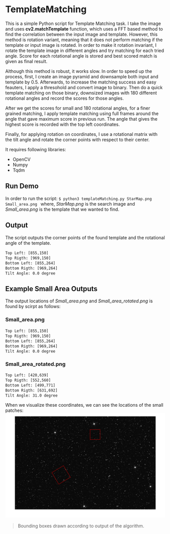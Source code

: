 # TemplateMatching
This is a simple Python script for Template Matching task. I take the image and uses **cv2.matchTemplate** function, which uses a FFT based method to find the correlation between the input image and template. However, this method is rotation variant, meaning that it does not perform matching if the template or input image is rotated. In order to make it rotation invariant, I rotate the template image in different angles and try matching for each tried angle. Score for each rotational angle is stored and best scored match is given as final result.

Although this method is robust, it works slow. In order to speed up the process, first, I create an image pyramid and downsample both input and template by 0.5. Afterwards, to increase the matching success and easy feauters, I apply a thresohold and convert image to binary. Then do a quick template matching on those binary, downsized images with 180 different rotational angles and record the scores for those angles.

After we get the scores for small and 180 rotational angles, for a finer grained matching, I apply template matching using full frames around the angle that gave maximum score in previous run. The angle that gives the highest score is recorded with the top left coordinates.

Finally, for applying rotation on coordinates, I use a rotational matrix with the tilt angle and rotate the corner points with respect to their center. 

It requires following libraries:

- OpenCV
- Numpy
- Tqdm

## Run Demo
In order to run the script:
`$ python3 templateMatching.py StarMap.png Small_area.png `
where, _StarMap.png_ is the search image and _Small_area.png_ is the template that we wanted to find.

## Output
The script outputs the corner points of the found template and the rotational angle of the template.

    Top Left: [855,150]
    Top Rigth: [969,150]
    Bottom Left: [855,264]
    Bottom Rigth: [969,264]
    Tilt Angle: 0.0 degree
    
## Example Small Area Outputs
The output locations of _Small_area.png_ and _Small_area_rotated.png_ is found by scirpt as follows:

### Small_area.png
    Top Left: [855,150] 
    Top Rigth: [969,150]
    Bottom Left: [855,264]
    Bottom Rigth: [969,264]
    Tilt Angle: 0.0 degree
    
### Small_area_rotated.png
    Top Left: [420,639]
    Top Rigth: [552,560]
    Bottom Left: [499,771]
    Bottom Rigth: [631,692]
    Tilt Angle: 31.0 degree
    
When we visualize these coordinates, we can see the locations of the small patches:
![](https://github.com/melihpeker/TemplateMatching/blob/main/Images/output.png)
> Bounding boxes drawn according to output of the algorithm.

    
